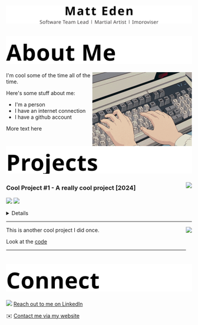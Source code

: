 <p align="center">
  <picture>
    <source media="(prefers-color-scheme: dark)" srcset="assets/headings/profile-header.dark.svg">
    <img src="assets/headings/profile-header.light.svg" alt="Matt Eden, Software Team Lead, Martial Artist, Improviser" />
  </picture>
</p>

<!-- TODO: Update this linke -->
<!-- 🇯🇵 [日本語版](https://matteden.nz) 🇯🇵 -->
<!-- Not sure about the Japanese - is that stil important to include? -->

<!-- ## About Me / 私について -->
<h2>
  <picture>
    <source media="(prefers-color-scheme: dark)" srcset="assets/headings/about-me.dark.svg">
    <img src="assets/headings/about-me.light.svg" alt="About Me" />
  </picture>
</h2>

<img src="assets/anime-typing.gif" align="right" height="200" />

I'm cool some of the time all of the time.

Here's some stuff about me:
- I'm a person
- I have an internet connection
- I have a github account

More text here

<!-- ## Projects / プロジェクト -->
<h2>
  <picture>
    <source media="(prefers-color-scheme: dark)" srcset="assets/headings/projects.dark.svg">
    <img src="assets/headings/projects.light.svg" alt="Projects" />
  </picture>
</h2>

<img src="https://github.com/user-attachments/assets/1f5d7f7e-ad6e-4936-a292-18fa36f18f5f" align="right" height="100" />

### Cool Project #1 - A really cool project [2024]

<img src="https://cdn.jsdelivr.net/gh/devicons/devicon@latest/icons/typescript/typescript-original.svg" height="24" /> <img src="https://cdn.jsdelivr.net/gh/devicons/devicon@latest/icons/react/react-original.svg" height="24" />

<summary>
  <details>
    Look at the [code](https://github.com/Matteas-Eden/Matteas-Eden)
  </details>
</summary>

---

<img src="https://github.com/user-attachments/assets/1f5d7f7e-ad6e-4936-a292-18fa36f18f5f" align="right" height="100" />

This is another cool project I did once.

Look at the [code](https://github.com/Matteas-Eden/Matteas-Eden)

---

<!-- ## Connect / 繋ぎましょう -->
<h2>
  <picture>
    <source media="(prefers-color-scheme: dark)" srcset="assets/headings/connect.dark.svg">
    <img src="assets/headings/connect.light.svg" alt="Connect" />
  </picture>
</h2>

<img src="https://cdn.jsdelivr.net/gh/devicons/devicon@latest/icons/linkedin/linkedin-original.svg" height="16" /> [Reach out to me on LinkedIn](https://www.linkedin.com/in/matteas-eden/)

✉️ [Contact me via my website](matteden.nz/contact)
